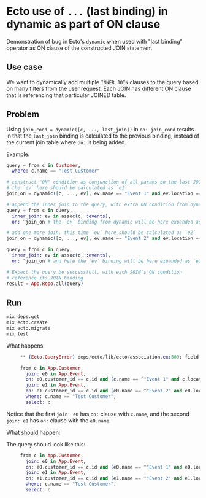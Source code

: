 # Ecto use of `...` (last binding) in dynamic as part of ON clause

Demonstration of bug in Ecto's `dynamic` when used with "last binding" operator
as ON clause of the constructed JOIN statement

## Use case

We want to dynamically add multiple `INNER JOIN` clauses to the query
based on many filters from the user request. Each JOIN has different ON clause
that is referencing that particular JOINED table.

## Problem

Using `join_cond = dynamic([c, ..., last_join])` in `on: join_cond` results
in that the `last_join` binding is calculated to the previous binding, instead of the current
join table where `on:` is being added.

Example:

```elixir
query = from c in Customer,
  where: c.name == "Test Customer"

# construct "ON" condition as conjunction of all params on the last JOIN binding
# the `ev` here should be calculated as `e1`
join_on = dynamic([c, ..., ev], ev.name == "Event 1" and ev.location == "Location 1")

# append the inner join to the query, with extra ON condition from dynamic above
query = from c in query,
  inner_join: ev in assoc(c, :events),
  on: ^join_on # the `ev` binding from dynamic will be here expanded as `c`

# add one more join. this time `ev` here should be calculated as `e2`
join_on = dynamic([c, ..., ev], ev.name == "Event 2" and ev.location == "Location 2")

query = from c in query,
  inner_join: ev in assoc(c, :events),
  on: ^join_on # and here the `ev` binding will be here expanded as `e0` - ie `ev` from the previous inner_join

# Expect the query be successfull, with each JOIN's ON condition
# reference its JOIN binding
result = App.Repo.all(query)
```

## Run

```sh
mix deps.get
mix ecto.create
mix ecto.migrate
mix test
```

What happens:

```elixir
     ** (Ecto.QueryError) deps/ecto/lib/ecto/association.ex:509: field `location` in `join` does not exist in schema App.Customer in query:

     from c in App.Customer,
       join: e0 in App.Event,
       on: e0.customer_id == c.id and (c.name == ^"Event 1" and c.location == ^"Location 1"),
       join: e1 in App.Event,
       on: e1.customer_id == c.id and (e0.name == ^"Event 2" and e0.location == ^"Location 2"),
       where: c.name == "Test Customer",
       select: c
```

Notice that the first `join: e0` has `on:` clause with `c.name`, and the second
`join: e1` has `on:` clause with the `e0.name`.

What should happen:

The query should look like this:
```elixir
     from c in App.Customer,
       join: e0 in App.Event,
       on: e0.customer_id == c.id and (e0.name == ^"Event 1" and e0.location == ^"Location 1"),
       join: e1 in App.Event,
       on: e1.customer_id == c.id and (e1.name == ^"Event 2" and e1.location == ^"Location 2"),
       where: c.name == "Test Customer",
       select: c
```
